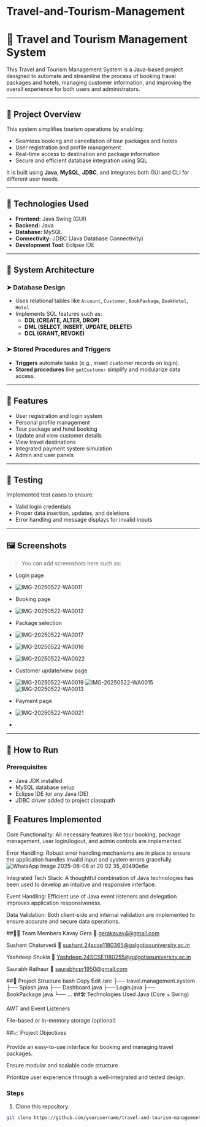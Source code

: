 # Travel-and-Tourism-Management
# 🧳 Travel and Tourism Management System

This Travel and Tourism Management System is a Java-based project designed to automate and streamline the process of booking travel packages and hotels, managing customer information, and improving the overall experience for both users and administrators.

---

## 📌 Project Overview

This system simplifies tourism operations by enabling:
- Seamless booking and cancellation of tour packages and hotels
- User registration and profile management
- Real-time access to destination and package information
- Secure and efficient database integration using SQL

It is built using **Java**, **MySQL**, **JDBC**, and integrates both GUI and CLI for different user needs.

---

## 🧰 Technologies Used

- **Frontend:** Java Swing (GUI)
- **Backend:** Java
- **Database:** MySQL
- **Connectivity:** JDBC (Java Database Connectivity)
- **Development Tool:** Eclipse IDE

---

## 📐 System Architecture

### ➤ Database Design

- Uses relational tables like `Account`, `Customer`, `BookPackage`, `BookHotel`, `Hotel`
- Implements SQL features such as:
  - **DDL (CREATE, ALTER, DROP)**
  - **DML (SELECT, INSERT, UPDATE, DELETE)**
  - **DCL (GRANT, REVOKE)**

### ➤ Stored Procedures and Triggers

- **Triggers** automate tasks (e.g., insert customer records on login).
- **Stored procedures** like `getCustomer` simplify and modularize data access.

---

## 🧩 Features

- User registration and login system
- Personal profile management
- Tour package and hotel booking
- Update and view customer details
- View travel destinations
- Integrated payment system simulation
- Admin and user panels

---

## 🧪 Testing

Implemented test cases to ensure:
- Valid login credentials
- Proper data insertion, updates, and deletions
- Error handling and message displays for invalid inputs

---

## 🖼️ Screenshots

> You can add screenshots here such as:
- Login page
- ![IMG-20250522-WA0011](https://github.com/user-attachments/assets/93b7f8e0-4dff-4d10-b6b2-c47dc2457e6e)

- Booking page
- ![IMG-20250522-WA0012](https://github.com/user-attachments/assets/549515ff-38f1-48ca-adc5-cdf16cbd2ebf)

- Package selection
- ![IMG-20250522-WA0017](https://github.com/user-attachments/assets/01ad966b-1ce5-49e1-8225-8b45c40d4d93)
- ![IMG-20250522-WA0016](https://github.com/user-attachments/assets/9fbb219b-f576-44a7-9099-1b6092a92d75)
- ![IMG-20250522-WA0022](https://github.com/user-attachments/assets/03e87228-0a9d-413d-9323-bce4b9aa750b)

 
- Customer update/view page
- ![IMG-20250522-WA0019](https://github.com/user-attachments/assets/147ceaed-88fa-45d9-a1d4-3f9007cee365)
![IMG-20250522-WA0015](https://github.com/user-attachments/assets/70e06ac0-8bbd-4088-9f2d-42cf2449ea69)
![IMG-20250522-WA0013](https://github.com/user-attachments/assets/866d17ca-436e-4d34-9cf8-b3165ca0f076)

- Payment page
- ![IMG-20250522-WA0021](https://github.com/user-attachments/assets/da00088c-b6ee-487e-a6f8-f9b5f6118315)

- 

---

## 🚀 How to Run

### Prerequisites
- Java JDK installed
- MySQL database setup
- Eclipse IDE (or any Java IDE)
- JDBC driver added to project classpath


## 🚀 Features Implemented
Core Functionality: All necessary features like tour booking, package management, user login/logout, and admin controls are implemented.

Error Handling: Robust error handling mechanisms are in place to ensure the application handles invalid input and system errors gracefully.
![WhatsApp Image 2025-06-08 at 20 02 35_40490e6e](https://github.com/user-attachments/assets/dd092c62-f2a2-4c42-8afd-7d292e30d919)


Integrated Tech Stack: A thoughtful combination of Java technologies has been used to develop an intuitive and responsive interface.

Event Handling: Efficient use of Java event listeners and delegation improves application responsiveness.

Data Validation: Both client-side and internal validation are implemented to ensure accurate and secure data operations.

##👨‍💻 Team Members
   Kavay Gera
📧 gerakavay4@gmail.com

  Sushant Chaturvedi
📧 sushant.24scse1180365@galgotiasuniversity.ac.in

  Yashdeep Shukla
📧 Yashdeep.24SCSE1180255@galgotiasuniversity.ac.in

  Saurabh Rathaur
📧 saurabhcpr1950@gmail.com


##📂 Project Structure
bash
Copy
Edit
/src
  ├── travel.management.system
        ├── Splash.java
        ├── Dashboard.java
        ├── Login.java
        ├── BookPackage.java
        └── ...
##🛠 Technologies Used
Java (Core + Swing)

AWT and Event Listeners

File-based or in-memory storage (optional)


##📈 Project Objectives

Provide an easy-to-use interface for booking and managing travel packages.

Ensure modular and scalable code structure.

Prioritize user experience through a well-integrated and tested design.

### Steps

1. Clone this repository:
```bash
git clone https://github.com/yourusername/travel-and-tourism-management-system.git
